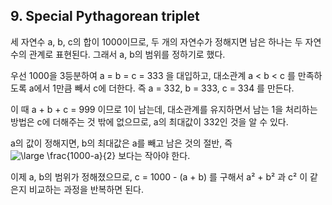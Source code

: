 ## 9. Special Pythagorean triplet

세 자연수 a, b, c의 합이 1000이므로, 두 개의 자연수가 정해지면 남은 하나는 두 자연수의 관계로 표현된다. 그래서 a, b의 범위를 정하기로 했다.

우선 1000을 3등분하여 a = b = c = 333 을 대입하고, 대소관계 a < b < c 를 만족하도록 a에서 1만큼 빼서 c에 더한다. 즉 a = 332, b = 333, c = 334 를 만든다.

이 때 a + b + c = 999 이므로 1이 남는데, 대소관계를 유지하면서 남는 1을 처리하는 방법은 c에 더해주는 것 밖에 없으므로, a의 최대값이 332인 것을 알 수 있다.

a의 값이 정해지면, b의 최대값은 a를 빼고 남은 것의 절반, 즉 ![\large \frac{1000-a}{2}](https://latex.codecogs.com/png.latex?\large&space;\frac{1000-a}{2}) 보다는 작아야 한다.

이제 a, b의 범위가 정해졌으므로, c = 1000 - (a + b) 를 구해서 a&sup2; + b&sup2; 과 c&sup2; 이 같은지 비교하는 과정을 반복하면 된다.
